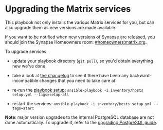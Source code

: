 # Upgrading the Matrix services

This playbook not only installs the various Matrix services for you, but can also upgrade them as new versions are made available.

If you want to be notified when new versions of Synapse are released, you should join the Synapse Homeowners room: [#homeowners:matrix.org](https://matrix.to/#/#homeowners:matrix.org).

To upgrade services:

- update your playbook directory (`git pull`), so you'd obtain everything new we've done

- take a look at [the changelog](../CHANGELOG.md) to see if there have been any backward-incompatible changes that you need to take care of

- re-run the [playbook setup](installing.md): `ansible-playbook -i inventory/hosts setup.yml --tags=setup-all`

- restart the services: `ansible-playbook -i inventory/hosts setup.yml --tags=start`

**Note**: major version upgrades to the internal PostgreSQL database are not done automatically. To upgrade it, refer to the [upgrading PostgreSQL guide](maintenance-postgres.md#upgrading-postgresql).
